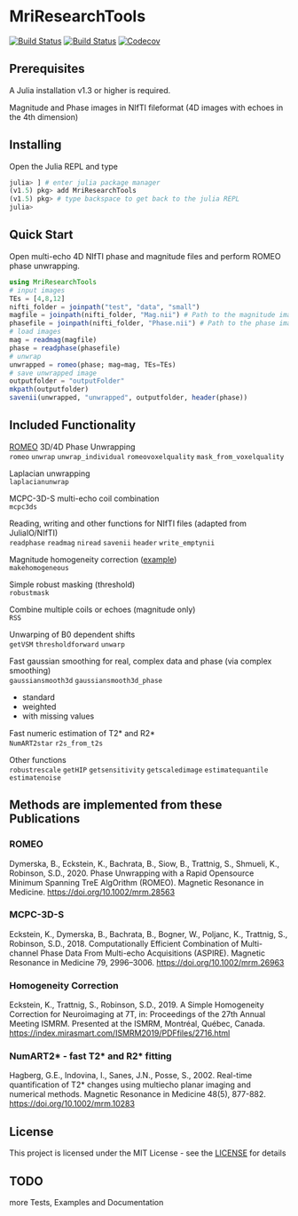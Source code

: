 # MriResearchTools

[![Build Status](https://github.com/korbinian90/MriResearchTools.jl/workflows/CI/badge.svg)](https://github.com/korbinian90/MriResearchTools.jl/actions)
[![Build Status](https://ci.appveyor.com/api/projects/status/github/korbinian90/MriResearchTools.jl?svg=true)](https://ci.appveyor.com/project/korbinian90/MriResearchTools-jl)
[![Codecov](https://codecov.io/gh/korbinian90/MriResearchTools.jl/branch/master/graph/badge.svg)](https://codecov.io/gh/korbinian90/MriResearchTools.jl)

## Prerequisites
A Julia installation v1.3 or higher is required.

Magnitude and Phase images in NIfTI fileformat (4D images with echoes in the 4th dimension)

## Installing
Open the Julia REPL and type

```julia
julia> ] # enter julia package manager
(v1.5) pkg> add MriResearchTools
(v1.5) pkg> # type backspace to get back to the julia REPL
julia>
```

## Quick Start
Open multi-echo 4D NIfTI phase and magnitude files and perform ROMEO phase unwrapping.

```julia
using MriResearchTools
# input images
TEs = [4,8,12]
nifti_folder = joinpath("test", "data", "small")
magfile = joinpath(nifti_folder, "Mag.nii") # Path to the magnitude image in nifti format, must be .nii or .hdr
phasefile = joinpath(nifti_folder, "Phase.nii") # Path to the phase image
# load images
mag = readmag(magfile)
phase = readphase(phasefile)
# unwrap
unwrapped = romeo(phase; mag=mag, TEs=TEs)
# save unwrapped image
outputfolder = "outputFolder"
mkpath(outputfolder)
savenii(unwrapped, "unwrapped", outputfolder, header(phase))
```

## Included Functionality

[ROMEO](https://github.com/korbinian90/ROMEO.jl) 3D/4D Phase Unwrapping  
`romeo` `unwrap` `unwrap_individual` `romeovoxelquality` `mask_from_voxelquality`

Laplacian unwrapping  
`laplacianunwrap`

MCPC-3D-S multi-echo coil combination  
`mcpc3ds`

Reading, writing and other functions for NIfTI files (adapted from JuliaIO/NIfTI)  
`readphase` `readmag` `niread` `savenii` `header` `write_emptynii`

Magnitude homogeneity correction ([example](https://github.com/korbinian90/Magnitude-Intensity-Correction/blob/master/Intensity%20Correction.ipynb))  
`makehomogeneous`

Simple robust masking (threshold)  
`robustmask`

Combine multiple coils or echoes (magnitude only)  
`RSS`

Unwarping of B0 dependent shifts  
`getVSM` `thresholdforward` `unwarp`

Fast gaussian smoothing for real, complex data and phase (via complex smoothing)  
`gaussiansmooth3d` `gaussiansmooth3d_phase`
  - standard
  - weighted
  - with missing values

Fast numeric estimation of T2* and R2*  
`NumART2star` `r2s_from_t2s`

Other functions  
`robustrescale` `getHIP` `getsensitivity` `getscaledimage` `estimatequantile` `estimatenoise`

## Methods are implemented from these Publications
### ROMEO
Dymerska, B., Eckstein, K., Bachrata, B., Siow, B., Trattnig, S., Shmueli, K., Robinson, S.D., 2020. Phase Unwrapping with a Rapid Opensource Minimum Spanning TreE AlgOrithm (ROMEO). Magnetic Resonance in Medicine. https://doi.org/10.1002/mrm.28563

### MCPC-3D-S 
Eckstein, K., Dymerska, B., Bachrata, B., Bogner, W., Poljanc, K., Trattnig, S., Robinson, S.D., 2018. Computationally Efficient Combination of Multi-channel Phase Data From Multi-echo Acquisitions (ASPIRE). Magnetic Resonance in Medicine 79, 2996–3006. https://doi.org/10.1002/mrm.26963

### Homogeneity Correction
Eckstein, K., Trattnig, S., Robinson, S.D., 2019. A Simple Homogeneity Correction for Neuroimaging at 7T, in: Proceedings of the 27th Annual Meeting ISMRM. Presented at the ISMRM, Montréal, Québec, Canada. https://index.mirasmart.com/ISMRM2019/PDFfiles/2716.html

### NumART2* - fast T2* and R2* fitting
Hagberg, G.E., Indovina, I., Sanes, J.N., Posse, S., 2002. Real-time quantification of T2* changes using multiecho planar imaging and numerical methods. Magnetic Resonance in Medicine 48(5), 877-882. https://doi.org/10.1002/mrm.10283

## License
This project is licensed under the MIT License - see the [LICENSE](https://github.com/korbinian90/MriResearchTools.jl/blob/master/LICENSE) for details


## TODO
more Tests, Examples and Documentation
